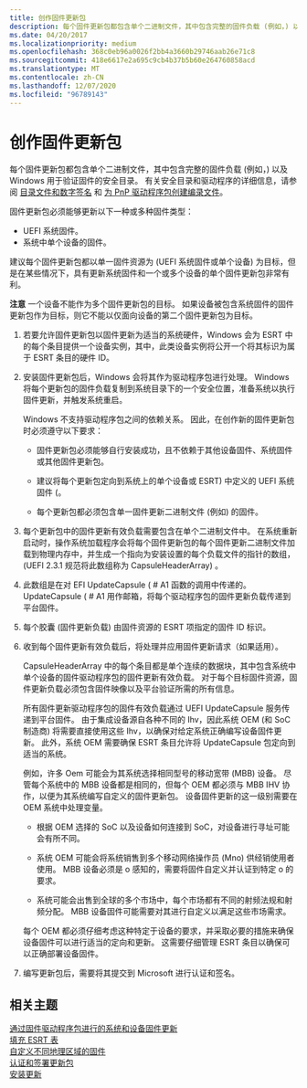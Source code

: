 ```yaml
---
title: 创作固件更新包
description: 每个固件更新包都包含单个二进制文件，其中包含完整的固件负载 (例如，) 以及 Windows 用于验证固件的安全目录。
ms.date: 04/20/2017
ms.localizationpriority: medium
ms.openlocfilehash: 368c0eb96a0026f2bb4a3660b29746aab26e71c8
ms.sourcegitcommit: 418e6617e2a695c9cb4b37b5b60e264760858acd
ms.translationtype: MT
ms.contentlocale: zh-CN
ms.lasthandoff: 12/07/2020
ms.locfileid: "96789143"
---
```

# <a name="authoring-a-firmware-update-package"></a>创作固件更新包


每个固件更新包都包含单个二进制文件，其中包含完整的固件负载 (例如，) 以及 Windows 用于验证固件的安全目录。 有关安全目录和驱动程序的详细信息，请参阅 [目录文件和数字签名](../install/catalog-files.md) 和 [为 PnP 驱动程序包创建编录文件](../install/creating-a-catalog-file-for-a-pnp-driver-package.md)。

固件更新包必须能够更新以下一种或多种固件类型：

-   UEFI 系统固件。
-   系统中单个设备的固件。

建议每个固件更新包都以单一固件资源为 (UEFI 系统固件或单个设备) 为目标，但是在某些情况下，具有更新系统固件和一个或多个设备的单个固件更新包非常有利。

**注意**  一个设备不能作为多个固件更新包的目标。 如果设备被包含系统固件的固件更新包作为目标，则它不能以仅面向设备的第二个固件更新包为目标。

 

1.  若要允许固件更新包以固件更新为适当的系统硬件，Windows 会为 ESRT 中的每个条目提供一个设备实例，其中，此类设备实例将公开一个将其标识为属于 ESRT 条目的硬件 ID。

2.  安装固件更新包后，Windows 会将其作为驱动程序包进行处理。 Windows 将每个更新包的固件负载复制到系统目录下的一个安全位置，准备系统以执行固件更新，并触发系统重启。

    Windows 不支持驱动程序包之间的依赖关系。 因此，在创作新的固件更新包时必须遵守以下要求：

    -   固件更新包必须能够自行安装成功，且不依赖于其他设备固件、系统固件或其他固件更新包。
    
    -   建议将每个更新包定向到系统上的单个设备或 ESRT) 中定义的 UEFI 系统固件 (。
    
    -   每个更新包都必须包含单一固件更新二进制文件 (例如) 的固件。

3.  每个更新包中的固件更新有效负载需要包含在单个二进制文件中。 在系统重新启动时，操作系统加载程序会将每个固件更新包的每个固件更新二进制文件加载到物理内存中，并生成一个指向为安装设置的每个负载文件的指针的数组， (UEFI 2.3.1 规范将此数组称为 CapsuleHeaderArray) 。

4.  此数组是在对 EFI UpdateCapsule ( # A1 函数的调用中传递的。 UpdateCapsule ( # A1 用作邮箱，将每个驱动程序包的固件更新负载传递到平台固件。

5.  每个胶囊 (固件更新负载) 由固件资源的 ESRT 项指定的固件 ID 标识。

6.  收到每个固件更新有效负载后，将处理并应用固件更新请求（如果适用）。

    CapsuleHeaderArray 中的每个条目都是单个连续的数据块，其中包含系统中单个设备的固件驱动程序包的固件更新有效负载。 对于每个目标固件资源，固件更新负载必须包含固件映像以及平台验证所需的所有信息。

    所有固件更新驱动程序包的固件有效负载通过 UEFI UpdateCapsule 服务传递到平台固件。 由于集成设备源自各种不同的 Ihv，因此系统 OEM (和 SoC 制造商) 将需要直接使用这些 Ihv，以确保对给定系统正确编写设备固件更新。 此外，系统 OEM 需要确保 ESRT 条目允许将 UpdateCapsule 包定向到适当的系统。

    例如，许多 Oem 可能会为其系统选择相同型号的移动宽带 (MBB) 设备。 尽管每个系统中的 MBB 设备都是相同的，但每个 OEM 都必须与 MBB IHV 协作，以便为其系统编写自定义的固件更新包。 设备固件更新的这一级别需要在 OEM 系统中处理变量。

    -   根据 OEM 选择的 SoC 以及设备如何连接到 SoC，对设备进行寻址可能会有所不同。
    
    -   系统 OEM 可能会将系统销售到多个移动网络操作员 (Mno) 供经销使用者使用。 MBB 设备必须是 o 感知的，需要将固件自定义并认证到特定 o 的要求。
    
    -   系统可能会出售到全球的多个市场中，每个市场都有不同的射频法规和射频分配。 MBB 设备固件可能需要对其进行自定义以满足这些市场需求。

    每个 OEM 都必须仔细考虑这种特定于设备的要求，并采取必要的措施来确保设备固件可以进行适当的定向和更新。 这需要仔细管理 ESRT 条目以确保可以正确部署设备固件。

7.  编写更新包后，需要将其提交到 Microsoft 进行认证和签名。

## <a name="related-topics"></a>相关主题
[通过固件驱动程序包进行的系统和设备固件更新](system-and-device-firmware-updates-via-a-firmware-driver-package.md)  
[填充 ESRT 表](populating-the-esrt-table.md)  
[自定义不同地理区域的固件](customizing-firmware-for-different-geographic-regions.md)  
[认证和签署更新包](certifying-and-signing-the-update-package.md)  
[安装更新](installing-the-update.md)
